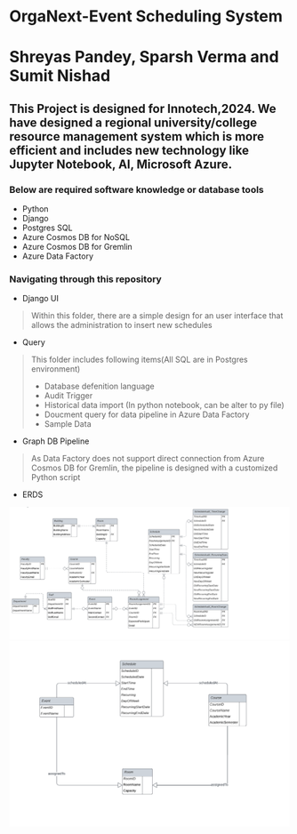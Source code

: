 # OrgaNext-Event Scheduling System

# Shreyas Pandey, Sparsh Verma and Sumit Nishad

## This Project is designed for Innotech,2024. We have designed a regional university/college resource management system which is more efficient and includes new technology like Jupyter Notebook, AI, Microsoft Azure.

### Below are required software knowledge or database tools

- Python
- Django
- Postgres SQL
- Azure Cosmos DB for NoSQL
- Azure Cosmos DB for Gremlin
- Azure Data Factory

### Navigating through this repository

- Django UI

> Within this folder, there are a simple design for an user interface that allows the administration to insert new schedules

- Query

> This folder includes following items(All SQL are in Postgres environment)
> - Database defenition language
> - Audit Trigger
> - Historical data import (In python notebook, can be alter to py file)
> - Doucment query for data pipeline in Azure Data Factory
> - Sample Data

- Graph DB Pipeline

> As Data Factory does not support direct connection from Azure Cosmos DB for Gremlin, the pipeline is designed with a customized Python script

- ERDS

<img src="/Database Structure/DatabaseERdiagram(PostgresSQL).png"  title="SQL ERD">

<img src="/Database Structure/DatabaseERdiagram(Graphic).png"  title="Graphic ERD">
